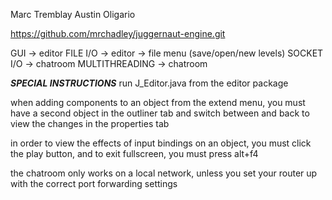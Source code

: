 Marc Tremblay
Austin Oligario

https://github.com/mrchadley/juggernaut-engine.git

GUI -> editor
FILE I/O -> editor -> file menu (save/open/new levels)
SOCKET I/O -> chatroom
MULTITHREADING -> chatroom

***SPECIAL INSTRUCTIONS***
run J_Editor.java from the editor package

when adding components to an object from the extend menu,
you must have a second object in the outliner tab and switch between
and back to view the changes in the properties tab

in order to view the effects of input bindings on an object,
you must click the play button, and to exit fullscreen, you must
press alt+f4

the chatroom only works on a local network, unless you set your
router up with the correct port forwarding settings